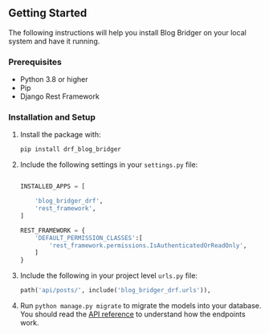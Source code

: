 ## Getting Started

The following instructions will help you install Blog Bridger on your local system and have it running.

### Prerequisites

- Python 3.8 or higher
- Pip
- Django Rest Framework

### Installation and Setup
1. Install the package with:

    ```bash
    pip install drf_blog_bridger
    ```

2. Include the following settings in your `settings.py` file:

    ```python title="settings.py"

    INSTALLED_APPS = [

        'blog_bridger_drf',
        'rest_framework',
    ]

    REST_FRAMEWORK = {
        'DEFAULT_PERMISSION_CLASSES':[
            'rest_framework.permissions.IsAuthenticatedOrReadOnly',
        ]
    }
    ```

3. Include the following in your project level `urls.py` file:

    ```python title="urls.py"
    path('api/posts/', include('blog_bridger_drf.urls')),
    ```

4. Run `python manage.py migrate` to migrate the models into your database. You should read the [API reference](api_docs.md) to understand how the endpoints work.
